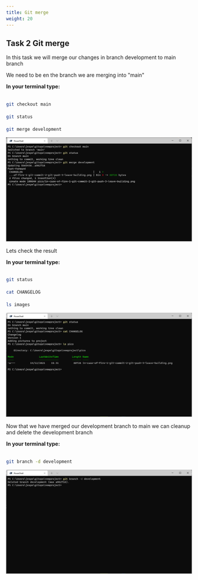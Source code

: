 ```yaml
---
title: Git merge
weight: 20
---
```


## Task 2 Git merge

In this task we will merge our changes in branch development to main branch

We need to be en the branch we are merging into "main"

__In your terminal type:__

```bash

git checkout main

git status

git merge development

```

![Alt text](images/008_git_merge_development.png?raw=true "Git merge development")

Lets check the result

__In your terminal type:__

```bash

git status

cat CHANGELOG

ls images

```

![Alt text](images/009_git_checkout_main.png?raw=true "Git checkout main")

Now that we have merged our development branch to main we can cleanup and delete the development branch

__In your terminal type:__

```bash

git branch -d development

```

![Alt text](images/010_git_branch_delete.png?raw=true "Git branch delete development")
